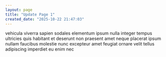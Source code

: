 ```yaml
---
layout: page
title: "Update Page 1"
created_date: "2025-10-22 21:47:03"
---
```


vehicula viverra sapien sodales elementum ipsum nulla integer tempus ultricies quis habitant et deserunt non praesent amet neque placerat ipsum nullam faucibus molestie nunc excepteur amet feugiat ornare velit tellus adipiscing imperdiet eu enim nec 
